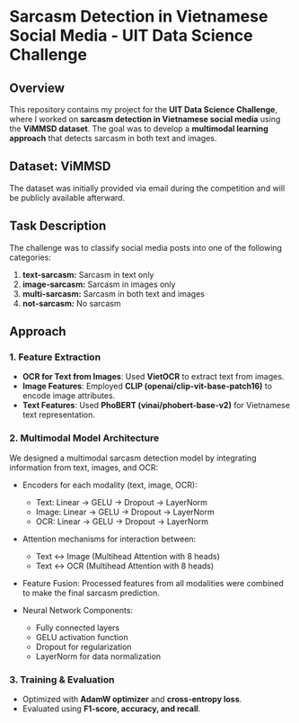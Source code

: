 # Sarcasm Detection in Vietnamese Social Media - UIT Data Science Challenge

## Overview
This repository contains my project for the **UIT Data Science Challenge**, where I worked on **sarcasm detection in Vietnamese social media** using the **ViMMSD dataset**. The goal was to develop a **multimodal learning approach** that detects sarcasm in both text and images.

## Dataset: ViMMSD

The dataset was initially provided via email during the competition and will be publicly available afterward.

## Task Description
The challenge was to classify social media posts into one of the following categories:
1. **text-sarcasm:** Sarcasm in text only
2. **image-sarcasm:** Sarcasm in images only
3. **multi-sarcasm:** Sarcasm in both text and images
4. **not-sarcasm:** No sarcasm

## Approach
### 1. Feature Extraction
- **OCR for Text from Images**: Used **VietOCR** to extract text from images.
- **Image Features**: Employed **CLIP (openai/clip-vit-base-patch16)** to encode image attributes.
- **Text Features**: Used **PhoBERT (vinai/phobert-base-v2)** for Vietnamese text representation.

### 2. Multimodal Model Architecture
We designed a multimodal sarcasm detection model by integrating information from text, images, and OCR:

- Encoders for each modality (text, image, OCR):
  * Text: Linear → GELU → Dropout → LayerNorm
  * Image: Linear → GELU → Dropout → LayerNorm
  * OCR: Linear → GELU → Dropout → LayerNorm

- Attention mechanisms for interaction between:
  * Text ↔ Image (Multihead Attention with 8 heads)
  * Text ↔ OCR (Multihead Attention with 8 heads)

- Feature Fusion: Processed features from all modalities were combined to make the final sarcasm prediction.
  
- Neural Network Components:
  * Fully connected layers
  * GELU activation function
  * Dropout for regularization
  * LayerNorm for data normalization

### 3. Training & Evaluation
- Optimized with **AdamW optimizer** and **cross-entropy loss**.
- Evaluated using **F1-score, accuracy, and recall**.
